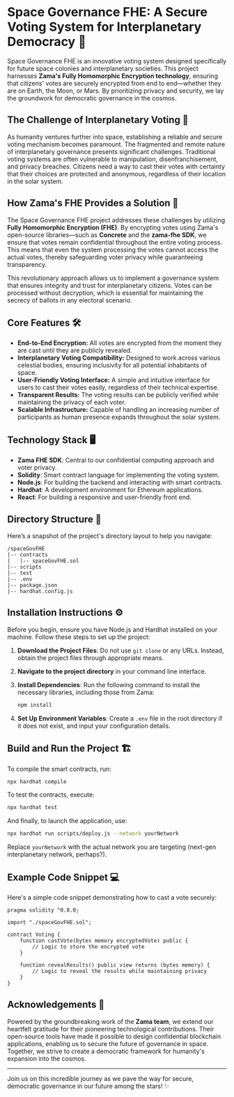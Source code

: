 
# Space Governance FHE: A Secure Voting System for Interplanetary Democracy 🚀

Space Governance FHE is an innovative voting system designed specifically for future space colonies and interplanetary societies. This project harnesses **Zama's Fully Homomorphic Encryption technology**, ensuring that citizens' votes are securely encrypted from end to end—whether they are on Earth, the Moon, or Mars. By prioritizing privacy and security, we lay the groundwork for democratic governance in the cosmos.

## The Challenge of Interplanetary Voting 🌌

As humanity ventures further into space, establishing a reliable and secure voting mechanism becomes paramount. The fragmented and remote nature of interplanetary governance presents significant challenges. Traditional voting systems are often vulnerable to manipulation, disenfranchisement, and privacy breaches. Citizens need a way to cast their votes with certainty that their choices are protected and anonymous, regardless of their location in the solar system. 

## How Zama's FHE Provides a Solution 🔐

The Space Governance FHE project addresses these challenges by utilizing **Fully Homomorphic Encryption (FHE)**. By encrypting votes using Zama's open-source libraries—such as **Concrete** and the **zama-fhe SDK**, we ensure that votes remain confidential throughout the entire voting process. This means that even the system processing the votes cannot access the actual votes, thereby safeguarding voter privacy while guaranteeing transparency. 

This revolutionary approach allows us to implement a governance system that ensures integrity and trust for interplanetary citizens. Votes can be processed without decryption, which is essential for maintaining the secrecy of ballots in any electoral scenario. 

## Core Features 🛠️

- **End-to-End Encryption:** All votes are encrypted from the moment they are cast until they are publicly revealed.
- **Interplanetary Voting Compatibility:** Designed to work across various celestial bodies, ensuring inclusivity for all potential inhabitants of space.
- **User-Friendly Voting Interface:** A simple and intuitive interface for users to cast their votes easily, regardless of their technical expertise.
- **Transparent Results:** The voting results can be publicly verified while maintaining the privacy of each voter.
- **Scalable Infrastructure:** Capable of handling an increasing number of participants as human presence expands throughout the solar system.

## Technology Stack 🖥️

- **Zama FHE SDK**: Central to our confidential computing approach and voter privacy.
- **Solidity**: Smart contract language for implementing the voting system.
- **Node.js**: For building the backend and interacting with smart contracts.
- **Hardhat**: A development environment for Ethereum applications.
- **React**: For building a responsive and user-friendly front end.

## Directory Structure 📁

Here’s a snapshot of the project's directory layout to help you navigate:

```
/spaceGovFHE
|-- contracts
|   |-- spaceGovFHE.sol
|-- scripts
|-- test
|-- .env
|-- package.json
|-- hardhat.config.js
```

## Installation Instructions ⚙️

Before you begin, ensure you have Node.js and Hardhat installed on your machine. Follow these steps to set up the project:

1. **Download the Project Files**: Do not use `git clone` or any URLs. Instead, obtain the project files through appropriate means.
2. **Navigate to the project directory** in your command line interface.
3. **Install Dependencies**: Run the following command to install the necessary libraries, including those from Zama:

   ```bash
   npm install
   ```

4. **Set Up Environment Variables**: Create a `.env` file in the root directory if it does not exist, and input your configuration details.

## Build and Run the Project 🏗️

To compile the smart contracts, run:

```bash
npx hardhat compile
```

To test the contracts, execute:

```bash
npx hardhat test
```

And finally, to launch the application, use:

```bash
npx hardhat run scripts/deploy.js --network yourNetwork
```

Replace `yourNetwork` with the actual network you are targeting (next-gen interplanetary network, perhaps?).

## Example Code Snippet 💻

Here's a simple code snippet demonstrating how to cast a vote securely:

```solidity
pragma solidity ^0.8.0;

import "./spaceGovFHE.sol";

contract Voting {
    function castVote(bytes memory encryptedVote) public {
        // Logic to store the encrypted vote 
    }

    function revealResults() public view returns (bytes memory) {
        // Logic to reveal the results while maintaining privacy
    }
}
```

## Acknowledgements 🙏

Powered by the groundbreaking work of the **Zama team**, we extend our heartfelt gratitude for their pioneering technological contributions. Their open-source tools have made it possible to design confidential blockchain applications, enabling us to secure the future of governance in space. Together, we strive to create a democratic framework for humanity's expansion into the cosmos.

---

Join us on this incredible journey as we pave the way for secure, democratic governance in our future among the stars! ✨
```
